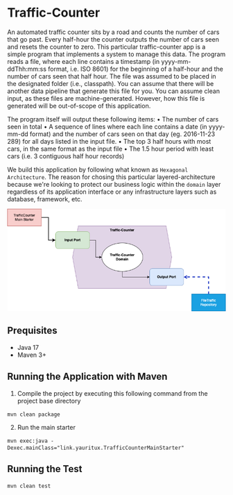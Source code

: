 # Traffic-Counter

An automated traffic counter sits by a road and counts the number of cars that go past. 
Every half-hour the counter outputs the number of cars seen and resets the counter to zero. 
This particular traffic-counter app is a simple program that implements a system to manage this data.
The program reads a file, where each line contains a timestamp (in yyyy-mm- ddThh:mm:ss format, i.e. ISO 8601) for the beginning of a half-hour and the number of cars seen that half hour. 
The file was assumed to be placed in the designated folder (i.e., classpath).
You can assume that there will be another data pipeline that generate this file for you.
You can assume clean input, as these files are machine-generated.
However, how this file is generated will be out-of-scope of this application.

The program itself will output these following items:
• The number of cars seen in total
• A sequence of lines where each line contains a date (in yyyy-mm-dd format) and the
number of cars seen on that day (eg. 2016-11-23 289) for all days listed in the input file.
• The top 3 half hours with most cars, in the same format as the input file
• The 1.5 hour period with least cars (i.e. 3 contiguous half hour records)

We build this application by following what known as `Hexagonal Architecture`.
The reason for chosing this particular layered-architecture because we're looking to protect 
our business logic within the `domain` layer regardless of its application interface or any infrastructure layers such as database, framework, etc.

![traffic-counter-arch.png](traffic-counter-arch.png)

## Prequisites

- Java 17
- Maven 3+

## Running the Application with Maven

1. Compile the project by executing this following command from the project base directory
```shell
mvn clean package
```
2. Run the main starter
```shell
mvn exec:java -Dexec.mainClass="link.yauritux.TrafficCounterMainStarter"
```

## Running the Test

`mvn clean test`